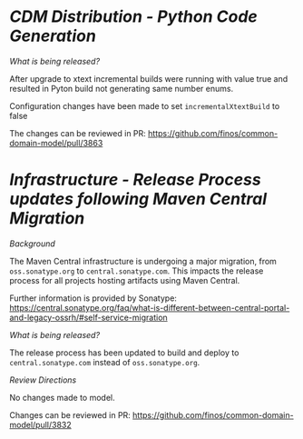 # _CDM Distribution - Python Code Generation_

_What is being released?_

After upgrade to xtext incremental builds were running with value true and resulted in Pyton build not generating same number enums. 

Configuration changes have been made to set `incrementalXtextBuild` to false 

The changes can be reviewed in PR: https://github.com/finos/common-domain-model/pull/3863

# _Infrastructure - Release Process updates following Maven Central Migration_

_Background_

The Maven Central infrastructure is undergoing a major migration, from `oss.sonatype.org` to `central.sonatype.com`. This impacts the release process for all projects hosting artifacts using Maven Central.

Further information is provided by Sonatype:
https://central.sonatype.org/faq/what-is-different-between-central-portal-and-legacy-ossrh/#self-service-migration

_What is being released?_

The release process has been updated to build and deploy to `central.sonatype.com` instead of `oss.sonatype.org`.

_Review Directions_

No changes made to model.

Changes can be reviewed in PR: https://github.com/finos/common-domain-model/pull/3832
